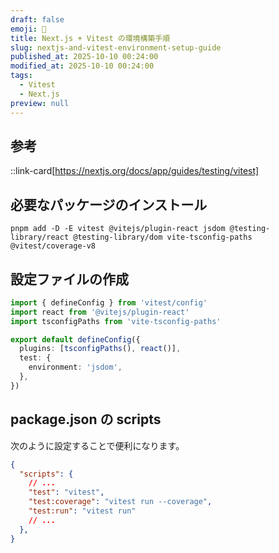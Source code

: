 ```yaml
---
draft: false
emoji: 🍕
title: Next.js + Vitest の環境構築手順
slug: nextjs-and-vitest-environment-setup-guide
published_at: 2025-10-10 00:24:00
modified_at: 2025-10-10 00:24:00
tags:
  - Vitest
  - Next.js
preview: null
---
```


## 参考

::link-card[https://nextjs.org/docs/app/guides/testing/vitest]

## 必要なパッケージのインストール

```bash:Terminal
pnpm add -D -E vitest @vitejs/plugin-react jsdom @testing-library/react @testing-library/dom vite-tsconfig-paths @vitest/coverage-v8
```

## 設定ファイルの作成

```ts:vitest.config.mts
import { defineConfig } from 'vitest/config'
import react from '@vitejs/plugin-react'
import tsconfigPaths from 'vite-tsconfig-paths'

export default defineConfig({
  plugins: [tsconfigPaths(), react()],
  test: {
    environment: 'jsdom',
  },
})
```

## package.json の scripts

次のように設定することで便利になります。

```json:package.json
{
  "scripts": {
    // ...
    "test": "vitest",
    "test:coverage": "vitest run --coverage",
    "test:run": "vitest run"
    // ...
  },
}
```
